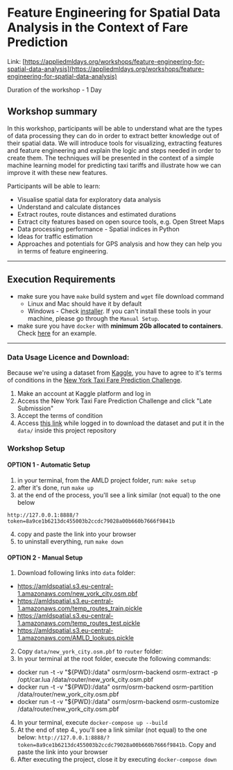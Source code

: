 # Feature Engineering for Spatial Data Analysis in the Context of Fare Prediction

Link: [https://appliedmldays.org/workshops/feature-engineering-for-spatial-data-analysis](https://appliedmldays.org/workshops/feature-engineering-for-spatial-data-analysis)

Duration of the workshop - 1 Day

## Workshop summary
In this workshop, participants will be able to understand what are the types of data processing they can do in order to extract better knowledge out of their spatial data. We will introduce tools for visualizing, extracting features and feature engineering and explain the logic and steps needed in order to create them. The techniques will be presented in the context of a simple machine learning model for predicting taxi tariffs and illustrate how we can improve it with these new features.

Participants will be able to learn:

- Visualise spatial data for exploratory data analysis
- Understand and calculate distances
- Extract routes, route distances and estimated durations
- Extract city features based on open source tools, e.g. Open Street Maps
- Data processing performance - Spatial indices in Python
- Ideas for traffic estimation
- Approaches and potentials for GPS analysis and how they can help you in terms of feature engineering.

---
## Execution Requirements
- make sure you have `make` build system and `wget` file download command
  - Linux and Mac should have it by default
  - Windows - Check [installer](http://gnuwin32.sourceforge.net/packages/make.htm). If you can't install these tools in your machine, please go through the `Manual Setup`.
- make sure you have `docker` with **minimum 2Gb allocated to containers**. Check [here](https://stackoverflow.com/questions/44533319/how-to-assign-more-memory-to-docker-container) for an example.
---
### Data Usage Licence and Download:

Because we're using a dataset from [Kaggle](https://www.kaggle.com/), you have to agree to it's terms of conditions in the [New York Taxi Fare Prediction Challenge](https://www.kaggle.com/c/new-york-city-taxi-fare-prediction).
1. Make an account at Kaggle platform and log in
2. Access the New York Taxi Fare Prediction Challenge and click "Late Submission"
3. Accept the terms of condition
4. Access [this link](https://www.kaggle.com/caiomiyashiro/ny-taxi-fare-sample-100000/download) while logged in to download the dataset and put it in the `data/` inside this project repository

### Workshop Setup

#### OPTION 1 - Automatic Setup  

1. in your terminal, from the AMLD project folder, run: `make setup`
2. after it's done, run `make up`
3. at the end of the process, you'll see a link similar (not equal) to the one below

`http://127.0.0.1:8888/?token=8a9ce1b6213dc455003b2ccdc79028a00b660b7666f9841b`  

4. copy and paste the link into your browser
5. to uninstall everything, run `make down`

#### OPTION 2 - Manual Setup
1. Download following links into `data` folder:
  - https://amldspatial.s3.eu-central-1.amazonaws.com/new_york_city.osm.pbf
  - https://amldspatial.s3.eu-central-1.amazonaws.com/temp_routes_train.pickle
  - https://amldspatial.s3.eu-central-1.amazonaws.com/temp_routes_test.pickle
  - https://amldspatial.s3.eu-central-1.amazonaws.com/AMLD_lookups.pickle
2. Copy `data/new_york_city.osm.pbf` to `router` folder:
3. In your terminal at the root folder, execute the following commands:
  - docker run -t -v "${PWD}:/data" osrm/osrm-backend osrm-extract -p /opt/car.lua /data/router/new_york_city.osm.pbf
  - docker run -t -v "${PWD}:/data" osrm/osrm-backend osrm-partition /data/router/new_york_city.osm.pbf
  - docker run -t -v "${PWD}:/data" osrm/osrm-backend osrm-customize /data/router/new_york_city.osm.pbf
4. In your terminal, execute `docker-compose up --build`
5. At the end of step 4., you'll see a link similar (not equal) to the one below:
`http://127.0.0.1:8888/?token=8a9ce1b6213dc455003b2ccdc79028a00b660b7666f9841b`. Copy and paste the link into your browser
6. After executing the project, close it by executing `docker-compose down`

